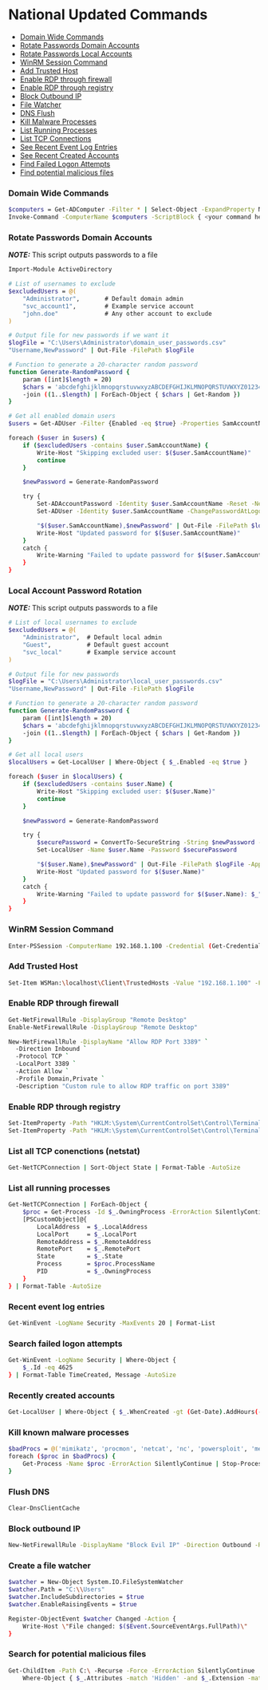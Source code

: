 # National Updated Commands
- [Domain Wide Commands](#domain-wide-commands)
- [Rotate Passwords Domain Accounts](#rotate-passwords-domain-accounts)
- [Rotate Passwords Local Accounts](#local-account-password-rotation)
- [WinRM Session Command](#winrm-session-command)
- [Add Trusted Host](#add-trusted-host)
- [Enable RDP through firewall](#enable-rdp-through-firewall)
- [Enable RDP through registry](#enable-rdp-through-registry)
- [Block Outbound IP](#block-outbound-ip)
- [File Watcher](#create-a-file-watcher)
- [DNS Flush](#flush-dns)
- [Kill Malware Processes](#kill-known-malware-processes)
- [List Running Processes](#list-all-running-processes)
- [List TCP Connections](#list-all-tcp-conenctions-netstat)
- [See Recent Event Log Entries](#recent-event-log-entries)
- [See Recent Created Accounts](#recently-created-accounts)
- [Find Failed Logon Attempts](#search-failed-logon-attempts)
- [Find potential malicious files](#search-for-potential-malicious-files)

### Domain Wide Commands
```sh
$computers = Get-ADComputer -Filter * | Select-Object -ExpandProperty Name
Invoke-Command -ComputerName $computers -ScriptBlock { <your command here> } -Credential (Get-Credential)
```

### Rotate Passwords Domain Accounts
**_NOTE:_** This script outputs passwords to a file
```sh
Import-Module ActiveDirectory

# List of usernames to exclude
$excludedUsers = @(
    "Administrator",       # Default domain admin
    "svc_account1",        # Example service account
    "john.doe"             # Any other account to exclude
)

# Output file for new passwords if we want it
$logFile = "C:\Users\Administrator\domain_user_passwords.csv"
"Username,NewPassword" | Out-File -FilePath $logFile

# Function to generate a 20-character random password
function Generate-RandomPassword {
    param ([int]$length = 20)
    $chars = 'abcdefghijklmnopqrstuvwxyzABCDEFGHIJKLMNOPQRSTUVWXYZ0123456789!@#$%^&*()-_=+'
    -join ((1..$length) | ForEach-Object { $chars | Get-Random })
}

# Get all enabled domain users
$users = Get-ADUser -Filter {Enabled -eq $true} -Properties SamAccountName

foreach ($user in $users) {
    if ($excludedUsers -contains $user.SamAccountName) {
        Write-Host "Skipping excluded user: $($user.SamAccountName)"
        continue
    }

    $newPassword = Generate-RandomPassword

    try {
        Set-ADAccountPassword -Identity $user.SamAccountName -Reset -NewPassword (ConvertTo-SecureString -AsPlainText $newPassword -Force)
        Set-ADUser -Identity $user.SamAccountName -ChangePasswordAtLogon $true

        "$($user.SamAccountName),$newPassword" | Out-File -FilePath $logFile -Append
        Write-Host "Updated password for $($user.SamAccountName)"
    }
    catch {
        Write-Warning "Failed to update password for $($user.SamAccountName): $_"
    }
}
```

### Local Account Password Rotation
**_NOTE:_** This script outputs passwords to a file
```sh
# List of local usernames to exclude
$excludedUsers = @(
    "Administrator",  # Default local admin
    "Guest",          # Default guest account
    "svc_local"       # Example service account
)

# Output file for new passwords
$logFile = "C:\Users\Administrator\local_user_passwords.csv"
"Username,NewPassword" | Out-File -FilePath $logFile

# Function to generate a 20-character random password
function Generate-RandomPassword {
    param ([int]$length = 20)
    $chars = 'abcdefghijklmnopqrstuvwxyzABCDEFGHIJKLMNOPQRSTUVWXYZ0123456789!@#$%^&*()-_=+'
    -join ((1..$length) | ForEach-Object { $chars | Get-Random })
}

# Get all local users
$localUsers = Get-LocalUser | Where-Object { $_.Enabled -eq $true }

foreach ($user in $localUsers) {
    if ($excludedUsers -contains $user.Name) {
        Write-Host "Skipping excluded user: $($user.Name)"
        continue
    }

    $newPassword = Generate-RandomPassword

    try {
        $securePassword = ConvertTo-SecureString -String $newPassword -AsPlainText -Force
        Set-LocalUser -Name $user.Name -Password $securePassword

        "$($user.Name),$newPassword" | Out-File -FilePath $logFile -Append
        Write-Host "Updated password for $($user.Name)"
    }
    catch {
        Write-Warning "Failed to update password for $($user.Name): $_"
    }
}
```

### WinRM Session Command
```sh
Enter-PSSession -ComputerName 192.168.1.100 -Credential (Get-Credential)
```

### Add Trusted Host
```sh
Set-Item WSMan:\localhost\Client\TrustedHosts -Value "192.168.1.100" -Force
```

### Enable RDP through firewall
```sh
Get-NetFirewallRule -DisplayGroup "Remote Desktop"
Enable-NetFirewallRule -DisplayGroup "Remote Desktop"
```
```sh
New-NetFirewallRule -DisplayName "Allow RDP Port 3389" `
  -Direction Inbound `
  -Protocol TCP `
  -LocalPort 3389 `
  -Action Allow `
  -Profile Domain,Private `
  -Description "Custom rule to allow RDP traffic on port 3389"
```

### Enable RDP through registry
```sh
Set-ItemProperty -Path "HKLM:\System\CurrentControlSet\Control\Terminal Server" -Name "fDenyTSConnections" -Value 0
Set-ItemProperty -Path "HKLM:\System\CurrentControlSet\Control\Terminal Server\WinStations\RDP-Tcp" -Name "UserAuthentication" -Value 1
```

### List all TCP conenctions (netstat)
```sh
Get-NetTCPConnection | Sort-Object State | Format-Table -AutoSize
```

### List all running processes
```sh
Get-NetTCPConnection | ForEach-Object {
    $proc = Get-Process -Id $_.OwningProcess -ErrorAction SilentlyContinue
    [PSCustomObject]@{
        LocalAddress  = $_.LocalAddress
        LocalPort     = $_.LocalPort
        RemoteAddress = $_.RemoteAddress
        RemotePort    = $_.RemotePort
        State         = $_.State
        Process       = $proc.ProcessName
        PID           = $_.OwningProcess
    }
} | Format-Table -AutoSize
```

### Recent event log entries
```sh
Get-WinEvent -LogName Security -MaxEvents 20 | Format-List
```

### Search failed logon attempts
```sh
Get-WinEvent -LogName Security | Where-Object {
    $_.Id -eq 4625
} | Format-Table TimeCreated, Message -AutoSize
```

### Recently created accounts
```sh
Get-LocalUser | Where-Object { $_.WhenCreated -gt (Get-Date).AddHours(-1) }
```

### Kill known malware processes
```sh
$badProcs = @('mimikatz', 'procmon', 'netcat', 'nc', 'powersploit', 'metasploit')
foreach ($proc in $badProcs) {
    Get-Process -Name $proc -ErrorAction SilentlyContinue | Stop-Process -Force
}
```

### Flush DNS
```sh
Clear-DnsClientCache
```

### Block outbound IP
```sh
New-NetFirewallRule -DisplayName "Block Evil IP" -Direction Outbound -RemoteAddress "123.456.789.0" -Action Block
```

### Create a file watcher
```sh
$watcher = New-Object System.IO.FileSystemWatcher
$watcher.Path = "C:\\Users"
$watcher.IncludeSubdirectories = $true
$watcher.EnableRaisingEvents = $true

Register-ObjectEvent $watcher Changed -Action {
    Write-Host \"File changed: $($Event.SourceEventArgs.FullPath)\"
}
```

### Search for potential malicious files
```sh
Get-ChildItem -Path C:\ -Recurse -Force -ErrorAction SilentlyContinue |
    Where-Object { $_.Attributes -match 'Hidden' -and $_.Extension -match '\\.(exe|ps1|bat)' }
```